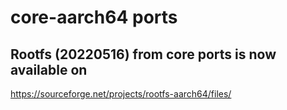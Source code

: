 # core-aarch64 ports

## Rootfs (20220516) from core ports is now available on

https://sourceforge.net/projects/rootfs-aarch64/files/
